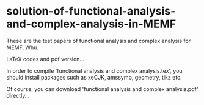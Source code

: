 # solution-of-functional-analysis-and-complex-analysis-in-MEMF

These are the test papers of functional analysis and complex analysis for MEMF, Whu.

LaTeX codes and pdf version...

In order to compile 'functional analysis and complex analysis.tex', you should install packages such as xeCJK, amssymb, geometry, tikz etc.

Of course, you can download 'functional analysis and complex analysis.pdf' directly...
